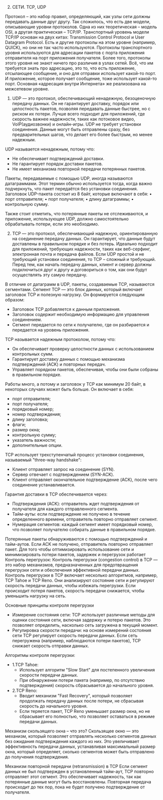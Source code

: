 2.  СЕТИ. TCP, UDP

Протокол – это набор правил, определяющий, как узлы сети должны передавать данные друг другу. Так сложилось, что есть две модели, описывающие уровни протоколов. Одна из них теоретическая – модель OSI, а другая практическая – TCP/IP.
Транспортный уровень модели TCP/IP основан на двух китах: Transmission Control Protocol и User Datagram Protocol. Есть и другие протоколы на этом уровне (например, QUICK), но они не так часто используются.
Протоколы транспортного уровня используются для адресации пакетов с порта приложения отправителя на порт приложения получателя. Более того, протоколы этого уровня не знают ничего про различия в узлах сетей. Всё, что им требуется знать про адресацию, это то, что есть приложение, отсылающее сообщение, и оно для отправки использует какой-то порт. И приложение, которое получает сообщение, тоже использует какой-то порт. Основная «адресация внутри Интернета» же реализована на межсетевом уровне.

1. UDP — это протокол, обеспечивающий ненадежную, безоценочную передачу данных. Он не гарантирует доставку, порядок или целостность пакетов, позволяя передавать данные быстрее, но с риском их потери. Лучше всего подходит для приложений, где скорость важнее надежности, таких как потоковое видео, VoIP(аудиозвонки) и онлайн-игры. UDP не требует установки соединения. Данные могут быть отправлены сразу, без предварительных шагов, что делает его более быстрым, но менее надежным.
   
UDP называется ненадежным, потому что:
- Не обеспечивает подтверждений доставки.
- Не гарантирует порядок доставки пакетов.
- Не имеет механизма повторной передачи потерянных пакетов.
  
Пакеты, передаваемые с помощью UDP, иногда называются датаграммами. Этот термин обычно используется тогда, когда важно подчеркнуть, что пакет передаётся без установки соединения.
Заголовок UDP-пакета состоит из 8 байт, которые включают в себя:
•	порт отправителя;
•	порт получателя;
•	длину датаграммы;
•	контрольную сумму.

Также стоит отметить, что потерянные пакеты не отслеживаются, и приложение, использующее UDP, должно самостоятельно обрабатывать потери, если это необходимо.

2. TCP — это протокол, обеспечивающий надежную, ориентированную на соединение передачу данных. Он гарантирует, что данные будут доставлены в правильном порядке и без потерь. Идеально подходит для приложений, требующих надежности, таких как веб-серфинг, электронная почта и передача файлов. Если UDP простой и не требующий установки соединения, то TCP – сложный и требующий. Перед тем, как начать передачу данных, клиент и сервер должны подключиться друг к другу и договориться о том, как они будут осуществлять эту самую передачу.
   
В отличие от датаграмм в UDP, пакеты, создаваемые TCP, называются сегментами.
Сегмент TCP — это блок данных, который включает заголовок TCP и полезную нагрузку. Он формируется следующим образом:
-  Заголовок TCP добавляется к данным приложения.
-  Заголовок содержит необходимую информацию для управления соединением.
-  Сегмент передается по сети к получателю, где он разбирается и передается на уровень приложения.
   
TCP называется надежным протоколом, потому что:
- Он обеспечивает проверку целостности данных с использованием контрольных сумм.
- Гарантирует доставку данных с помощью механизма подтверждений (ACK) и повторных передач.
- Управляет порядком пакетов, обеспечивая, чтобы они были собраны в правильном порядке.
  
Работы много, а потому и заголовок у TCP как минимум 20 байт, в некоторых случаях может быть больше. Он включает в себя:
-	порт отправителя;
-	порт получателя;
-	порядковый номер;
-	номер подтверждения;
-	длину заголовка;
-	флаги;
-	размер окна;
-	контрольную сумму;
-	указатель важности;
-	дополнительные опции.
  
TCP использует трехступенчатый процесс установки соединения, называемый "three-way handshake":
  -  Клиент отправляет запрос на соединение (SYN).
  -  Сервер отвечает с подтверждением (SYN-ACK).
  -  Клиент отправляет окончательное подтверждение (ACK), после чего соединение устанавливается.

Гарантия доставки в TCP обеспечивается через:
- Подтверждения (ACK): отправитель ждет подтверждения от получателя для каждого отправленного сегмента.
- Тайм-ауты: если подтверждение не получено в течение определенного времени, отправитель повторно отправляет сегмент.
- Нумерация сегментов: каждый сегмент имеет порядковый номер, что позволяет получателю собирать данные в правильном порядке.
  
Потерянные пакеты обнаруживаются с помощью подтверждений и тайм-аутов. Если ACK не получено, отправитель повторно отправляет пакет.
Для того чтобы оптимизировать использование сети и минимизировать потери пакетов, задержек и перегрузок работает Контроль перегрузок: 
Контроль перегрузки (congestion control) в TCP — это набор механизмов, предназначенных для предотвращения перегрузки сети и обеспечения эффективной передачи данных. Контроль перегрузки в TCP включает несколько алгоритмов, например, TCP Tahoe и TCP Reno. Они анализируют состояние сети и регулируют скорость передачи данных, чтобы избежать перегрузки. Если происходит потеря пакетов, скорость передачи снижается, чтобы уменьшить нагрузку на сеть.

Основные принципы контроля перегрузки
-  Измерение состояния сети: TCP использует различные методы для оценки состояния сети, включая задержку и потерю пакетов. Это позволяет определить, насколько сеть загружена в текущий момент.
-  Регулировка скорости передачи: на основе измерений состояния сети TCP регулирует скорость передачи данных. Если сеть перегружена (например, наблюдаются потери пакетов), TCP снижает скорость отправки данных.

Алгоритмы контроля перегрузки:
- 1.TCP Tahoe:
     - Использует алгоритм "Slow Start" для постепенного увеличения скорости передачи данных.
     - При обнаружении потери пакета (например, по отсутствию подтверждения) скорость сбрасывается до начального уровня.
- 2.TCP Reno:
     - Вводит механизм "Fast Recovery", который позволяет продолжать передачу данных после потери, не сбрасывая скорость до начального уровня.
     - Если теряется пакет, TCP Reno уменьшает размер окна, но не сбрасывает его полностью, что позволяет оставаться в режиме передачи данных.

Механизм скользящего окна – что это?
Скользящее окно — это механизм, который позволяет отправлять несколько сегментов данных без ожидания подтверждения каждого из них. Это увеличивает эффективность передачи данных, устанавливая максимальный размер окна, который определяет, сколько сегментов может быть отправлено до получения подтверждения.

Механизм повторной передачи (retransmission) в TCP
Если сегмент данных не был подтвержден в установленный тайм-аут, TCP повторно отправляет этот сегмент. Это обеспечивает надежность, так как потерянные данные могут быть восстановлены. Повторная передача происходит до тех пор, пока не будет получено подтверждение от получателя.

